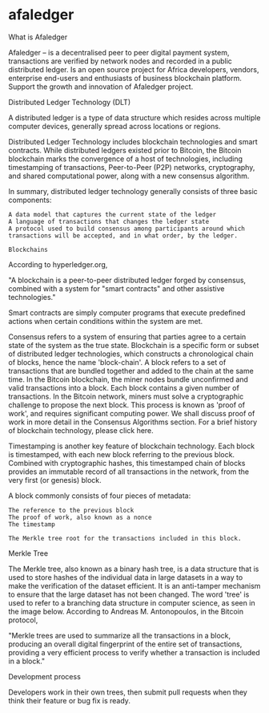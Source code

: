 # afaledger
What is Afaledger

Afaledger – is a decentralised peer to peer digital payment system, transactions are verified by network nodes and recorded in a public distributed ledger. Is an open source project for Africa developers, vendors, enterprise end-users and enthusiasts of business blockchain platform. Support the growth and innovation of Afaledger project.

Distributed Ledger Technology (DLT)

A distributed ledger is a type of data structure which resides across multiple computer devices, generally spread across locations or regions.

Distributed Ledger Technology includes blockchain technologies and smart contracts. While distributed ledgers existed prior to Bitcoin, the Bitcoin blockchain marks the convergence of a host of technologies, including timestamping of transactions, Peer-to-Peer (P2P) networks, cryptography, and shared computational power, along with a new consensus algorithm.

In summary, distributed ledger technology generally consists of three basic components:

    A data model that captures the current state of the ledger
    A language of transactions that changes the ledger state
    A protocol used to build consensus among participants around which transactions will be accepted, and in what order, by the ledger.
    
    Blockchains

According to hyperledger.org,

"A blockchain is a peer-to-peer distributed ledger forged by consensus, combined with a system for "smart contracts" and other assistive technologies."

Smart contracts are simply computer programs that execute predefined actions when certain conditions within the system are met.

Consensus refers to a system of ensuring that parties agree to a certain state of the system as the true state. Blockchain is a specific form or subset of distributed ledger technologies, which constructs a chronological chain of blocks, hence the name 'block-chain'. A block refers to a set of transactions that are bundled together and added to the chain at the same time. In the Bitcoin blockchain, the miner nodes bundle unconfirmed and valid transactions into a block. Each block contains a given number of transactions. In the Bitcoin network, miners must solve a cryptographic challenge to propose the next block. This process is known as 'proof of work', and requires significant computing power. We shall discuss proof of work in more detail in the Consensus Algorithms section. For a brief history of blockchain technology, please click here.

Timestamping is another key feature of blockchain technology. Each block is timestamped, with each new block referring to the previous block. Combined with cryptographic hashes, this timestamped chain of blocks provides an immutable record of all transactions in the network, from the very first (or genesis) block.

A block commonly consists of four pieces of metadata:

    The reference to the previous block
    The proof of work, also known as a nonce
    The timestamp

    The Merkle tree root for the transactions included in this block.

Merkle Tree

The Merkle tree, also known as a binary hash tree, is a data structure that is used to store hashes of the individual data in large datasets in a way to make the verification of the dataset efficient. It is an anti-tamper mechanism to ensure that the large dataset has not been changed. The word 'tree' is used to refer to a branching data structure in computer science, as seen in the image below. According to Andreas M. Antonopoulos, in the Bitcoin protocol,

"Merkle trees are used to summarize all the transactions in a block, producing an overall digital fingerprint of the entire set of transactions, providing a very efficient process to verify whether a transaction is included in a block."

Development process

Developers work in their own trees, then submit pull requests when they think their feature or bug fix is ready.
